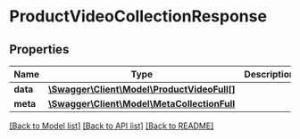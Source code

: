 # ProductVideoCollectionResponse

## Properties
Name | Type | Description | Notes
------------ | ------------- | ------------- | -------------
**data** | [**\Swagger\Client\Model\ProductVideoFull[]**](ProductVideoFull.md) |  | [optional] 
**meta** | [**\Swagger\Client\Model\MetaCollectionFull**](MetaCollectionFull.md) |  | [optional] 

[[Back to Model list]](../README.md#documentation-for-models) [[Back to API list]](../README.md#documentation-for-api-endpoints) [[Back to README]](../README.md)


